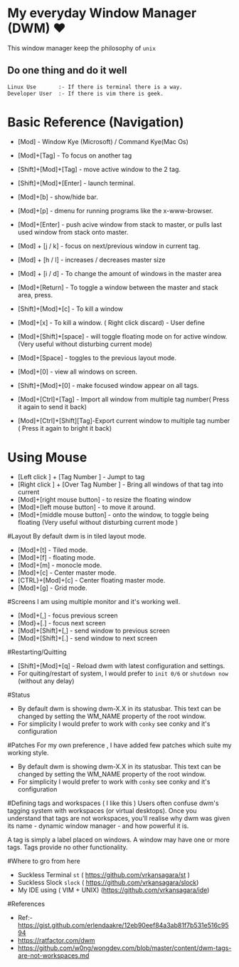 # My everyday Window Manager (DWM) :heart:

This window manager keep the philosophy of `unix`

## Do one thing and do it well

~~~bash
Linux Use		:- If there is terminal there is a way.
Developer User	:- If there is vim there is geek.
~~~

# Basic Reference (Navigation)

- [Mod]					- Window Kye (Microsoft) / Command Kye(Mac Os)
- [Mod]+[Tag]				- To focus on another tag
- [Shift]+[Mod]+[Tag]		- move active window to the 2 tag.
- [Shift]+[Mod]+[Enter]   - launch terminal.
- [Mod]+[b]               - show/hide bar.
- [Mod]+[p]               - dmenu for running programs like the x-www-browser.
- [Mod]+[Enter]           - push acive window from stack to master, or pulls last used window from stack onto master.
- [Mod] + [j / k]         - focus on next/previous window in current tag.
- [Mod] + [h / l]         - increases / decreases master size
- [Mod] + [i / d]         - To change the amount of windows in the master area
- [Mod]+[Return]			- To toggle a window between the master and stack area, press.
- [Shift]+[Mod]+[c]		- To kill a window
- [Mod]+[x]				- To kill a window. ( Right click discard) - User define
- [Mod]+[Shift]+[space]	- will toggle floating mode on for active window. (Very useful without disturbing current mode)
- [Mod]+[Space]           - toggles to the previous layout mode.


- [Mod]+[0]               - view all windows on screen.
- [Shift]+[Mod]+[0]       - make focused window appear on all tags.

- [Mod]+[Ctrl]+[Tag] 		- Import all window from multiple tag number( Press it again to send it back)
- [Mod]+[Ctrl]+[Shift][Tag]-Export current window to multiple tag number ( Press it again to bright it back) 

# Using Mouse
- [Left click ] + [Tag Number ]		- Jumpt to tag
- [Right click ] + [Over Tag Number ] - Bring all windows of that tag into current
- [Mod]+[right mouse button]			- to resize the floating window
- [Mod]+[left mouse button]			- to move it around.
- [Mod]+[middle mouse button]			- onto the window, to toggle being floating (Very useful without disturbing current mode )

#Layout
By default dwm is in tiled layout mode.
- [Mod]+[t]               - Tiled mode.
- [Mod]+[f]               - floating mode.
- [Mod]+[m]               - monocle mode.
- [Mod]+[c]				- Center master mode.
- [CTRL}+[Mod]+[c]		- Center floating master mode.
- [Mod]+[g]				- Grid mode.

#Screens
I am using multiple monitor and it's working well.
- [Mod]+[,]				- focus previous screen
- [Mod}+[.]				- focus next screen
- [Mod]+[Shift]+[,]		- send window to previous screen
- [Mod]+[Shift]+[.]		- send window to next screen

#Restarting/Quitting
- [Shift]+[Mod]+[q]		- Reload dwm with latest configuration and settings.
- For quiting/restart of system, I would prefer to `init 0/6` or `shutdown now` (without any delay)

#Status
- By default dwm is showing dwm-X.X in its statusbar. This text can be changed by setting the WM_NAME property of the root window.
- For simplicity I would prefer to work with `conky` see conky and it's configuration


#Patches
For my own preference , I have added few patches which suite my working style.

- By default dwm is showing dwm-X.X in its statusbar. This text can be changed by setting the WM_NAME property of the root window.
- For simplicity I would prefer to work with `conky` see conky and it's configuration

#Defining tags and workspaces ( I like this )
Users often confuse dwm's tagging system with workspaces (or virtual desktops). Once you understand that tags are not workspaces, you'll realise why dwm was given its name - dynamic window manager - and how powerful it is.

A tag is simply a label placed on windows. A window may have one or more tags. Tags provide no other functionality.

#Where to gro from here
- Suckless Terminal `st` ( https://github.com/vrkansagara/st )
- Suckless Slock `slock` ( https://github.com/vrkansagara/slock) 
- My IDE using ( VIM + UNIX)  (https://github.com/vrkansagara/ide)

#References
- Ref:- https://gist.github.com/erlendaakre/12eb90eef84a3ab81f7b531e516c9594
- https://ratfactor.com/dwm
- https://github.com/w0ng/wongdev.com/blob/master/content/dwm-tags-are-not-workspaces.md
